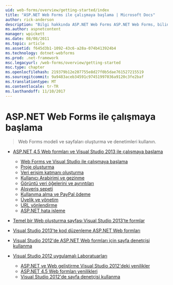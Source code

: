 ```yaml
---
uid: web-forms/overview/getting-started/index
title: "ASP.NET Web Forms ile çalışmaya başlama | Microsoft Docs"
author: rick-anderson
description: "Bilgi hakkında ASP.NET Web Forms ASP.NET Web Forms, bilinen sürükle ve bırak, olay denetimli modeli kullanarak derleme dinamik Web siteleri olanak tanır. Tasarım yüzeyi ile hund..."
ms.author: aspnetcontent
manager: wpickett
ms.date: 08/08/2011
ms.topic: article
ms.assetid: f645d3b1-1092-43c6-a28a-074b413924b4
ms.technology: dotnet-webforms
ms.prod: .net-framework
msc.legacyurl: /web-forms/overview/getting-started
msc.type: chapter
ms.openlocfilehash: 219379b12e207755e8d27f0b5dae761527215519
ms.sourcegitcommit: 9a9483aceb34591c97451997036a9120c3fe2baf
ms.translationtype: MT
ms.contentlocale: tr-TR
ms.lasthandoff: 11/10/2017
---
```

<a name="getting-started-with-aspnet-web-forms"></a>ASP.NET Web Forms ile çalışmaya başlama
====================
> Web Forms modeli ve sayfaları oluşturma ve denetimleri kullanın.


- [ASP.NET 4.5 Web formları ve Visual Studio 2013 ile çalışmaya başlama](getting-started-with-aspnet-45-web-forms/index.md)

    - [Web Forms ve Visual Studio ile çalışmaya başlama](getting-started-with-aspnet-45-web-forms/introduction-and-overview.md)
    - [Proje oluşturma](getting-started-with-aspnet-45-web-forms/create-the-project.md)
    - [Veri erişim katmanı oluşturma](getting-started-with-aspnet-45-web-forms/create_the_data_access_layer.md)
    - [Kullanıcı Arabirimi ve gezinme](getting-started-with-aspnet-45-web-forms/ui_and_navigation.md)
    - [Görüntü veri öğelerini ve ayrıntıları](getting-started-with-aspnet-45-web-forms/display_data_items_and_details.md)
    - [Alışveriş sepeti](getting-started-with-aspnet-45-web-forms/shopping-cart.md)
    - [Kullanıma alma ve PayPal ödeme](getting-started-with-aspnet-45-web-forms/checkout-and-payment-with-paypal.md)
    - [Üyelik ve yönetim](getting-started-with-aspnet-45-web-forms/membership-and-administration.md)
    - [URL yönlendirme](getting-started-with-aspnet-45-web-forms/url-routing.md)
    - [ASP.NET hata işleme](getting-started-with-aspnet-45-web-forms/aspnet-error-handling.md)
- [Temel bir Web oluşturma sayfası Visual Studio 2013'te formlar](creating-a-basic-web-forms-page.md)
- [Visual Studio 2013'te kod düzenleme ASP.NET Web formları](code-editing-in-web-forms-pages.md)
- [Visual Studio 2012'de ASP.NET Web formları için sayfa denetçisi kullanma](using-page-inspector-in-a-visual-studio-11-beta-web-forms-project.md)
- [Visual Studio 2012 uygulamalı Laboratuarları](hands-on-labs/index.md)

    - [ASP.NET ve Web geliştirme Visual Studio 2012'deki yenilikler](hands-on-labs/whats-new-in-aspnet-and-web-development-in-visual-studio-2012.md)
    - [ASP.NET 4.5 Web formları yenilikleri](hands-on-labs/whats-new-in-web-forms-in-aspnet-45.md)
    - [Visual Studio 2012'de sayfa denetçisi kullanma](hands-on-labs/using-page-inspector-in-visual-studio-2012.md)

